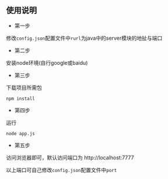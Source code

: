 ## 使用说明 
* 第一步

修改`config.json`配置文件中`rurl`为java中的server模块的地扯与端口

* 第二步

安装node环境(自行google或baidu)

* 第三步

下载项目所需包
```
npm install 
```

* 第四步

运行
```
node app.js
```

* 第五步

访问浏览器即可，默认访问端口为 http://localhost:7777

以上端口可自己修改`config.json`配置文件中`port`
